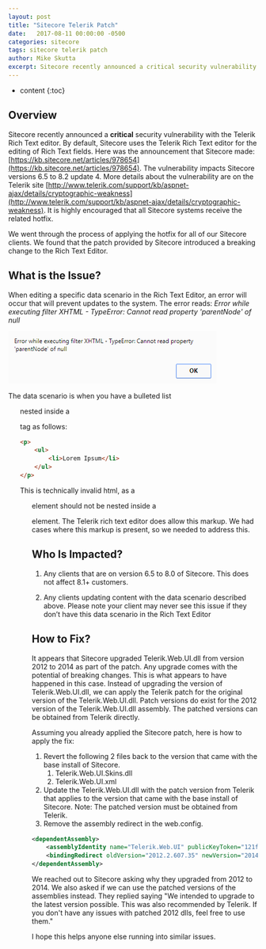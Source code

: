 ```yaml
---
layout: post
title: "Sitecore Telerik Patch"
date:   2017-08-11 00:00:00 -0500
categories: sitecore
tags: sitecore telerik patch
author: Mike Skutta
excerpt: Sitecore recently announced a critical security vulnerability with the Telerik Rich Text editor. It is highly encouraged that all Sitecore systems receive the related hotfix. We went through the process of applying the hotfix for all of our Sitecore clients.  We found that the patch provided by Sitecore introduced a breaking change to the Rich Text Editor.
---
```


* content
{:toc}

## Overview

Sitecore recently announced a **critical** security vulnerability with the Telerik Rich Text editor.  By default, Sitecore uses the Telerik Rich Text editor for the editing of Rich Text fields.  Here was the announcement that Sitecore made: [https://kb.sitecore.net/articles/978654](https://kb.sitecore.net/articles/978654).  The vulnerability impacts Sitecore versions 6.5 to 8.2 update 4.  More details about the vulnerability are on the Telerik site [http://www.telerik.com/support/kb/aspnet-ajax/details/cryptographic-weakness](http://www.telerik.com/support/kb/aspnet-ajax/details/cryptographic-weakness).  It is highly encouraged that all Sitecore systems receive the related hotfix.

We went through the process of applying the hotfix for all of our Sitecore clients.  We found that the patch provided by Sitecore introduced a breaking change to the Rich Text Editor.

## What is the Issue?

When editing a specific data scenario in the Rich Text Editor, an error will occur that will prevent updates to the system. The error reads: *Error while executing filter XHTML - TypeError: Cannot read property 'parentNode' of null*

![Error while executing filter XHTML](/images/sitecore-telerik-patch/error-message.png)

The data scenario is when you have a bulleted list **<ul>** nested inside a **<p>** tag as follows:
``` html
<p>
    <ul>
        <li>Lorem Ipsum</li>
    </ul>
</p>
```

This is technically invalid html, as a <ul> element should not be nested inside a <p> element.  The Telerik rich text editor does allow this markup.  We had cases where this markup is present, so we needed to address this.

## Who Is Impacted?

1. Any clients that are on version 6.5 to 8.0 of Sitecore.  This does not affect 8.1+ customers.

1. Any clients updating content with the data scenario described above.  Please note your client may never see this issue if they don’t have this data scenario in the Rich Text Editor

## How to Fix?

It appears that Sitecore upgraded Telerik.Web.UI.dll from version 2012 to 2014 as part of the patch.  Any upgrade comes with the potential of breaking changes.  This is what appears to have happened in this case.  Instead of upgrading the version of Telerik.Web.UI.dll, we can apply the Telerik patch for the original version of the Telerik.Web.UI.dll.  Patch versions do exist for the 2012 version of the Telerik.Web.UI.dll assembly.  The patched versions can be obtained from Telerik directly.

Assuming you already applied the Sitecore patch, here is how to apply the fix:
1. Revert the following 2 files back to the version that came with the base install of Sitecore.
    1. Telerik.Web.UI.Skins.dll
    1. Telerik.Web.UI.xml
1. Update the Telerik.Web.UI.dll with the patch version from Telerik that applies to the version that came with the base install of Sitecore.  Note: The patched version must be obtained from Telerik.
1. Remove the assembly redirect in the web.config.
``` xml
<dependentAssembly>
    <assemblyIdentity name="Telerik.Web.UI" publicKeyToken="121fae78165ba3d4" />
    <bindingRedirect oldVersion="2012.2.607.35" newVersion="2014.1.403.35" /> 
</dependentAssembly>
```

We reached out to Sitecore asking why they upgraded from 2012 to 2014.  We also asked if we can use the patched versions of the assemblies instead.  They replied saying "We intended to upgrade to the latest version possible. This was also recommended by Telerik.  If you don't have any issues with patched 2012 dlls, feel free to use them."

I hope this helps anyone else running into similar issues.


